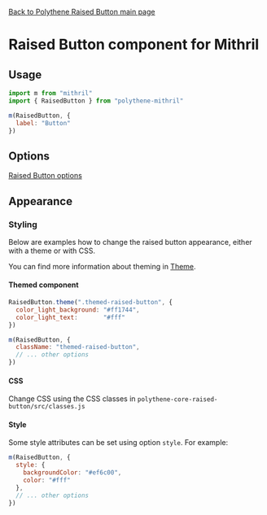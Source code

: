 [Back to Polythene Raised Button main page](RaisedButton.md)

# Raised Button component for Mithril



## Usage

~~~javascript
import m from "mithril"
import { RaisedButton } from "polythene-mithril"

m(RaisedButton, {
  label: "Button"
})
~~~



## Options

[Raised Button options](RaisedButton.md)



## Appearance

### Styling

Below are examples how to change the raised button appearance, either with a theme or with CSS.

You can find more information about theming in [Theme](Theme.md).

#### Themed component

~~~javascript
RaisedButton.theme(".themed-raised-button", {
  color_light_background: "#ff1744",
  color_light_text:       "#fff"
})

m(RaisedButton, {
  className: "themed-raised-button",
  // ... other options
})
~~~

#### CSS

Change CSS using the CSS classes in `polythene-core-raised-button/src/classes.js`

#### Style

Some style attributes can be set using option `style`. For example:

~~~javascript
m(RaisedButton, {
  style: {
    backgroundColor: "#ef6c00",
    color: "#fff"
  },
  // ... other options
})
~~~
